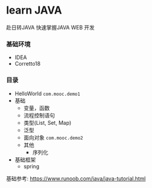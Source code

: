 # learn JAVA
赴日转JAVA   快速掌握JAVA WEB 开发

### 基础环境
- IDEA
- Corretto18

### 目录

- HelloWorld   `com.mooc.demo1`
- 基础  
  - 变量，函数
  - 流程控制语句
  - 类型(List, Set, Map)
  - 泛型
  - 面向对象 `com.mooc.demo2`
  - 其他
    - 序列化
- 基础框架
  - spring
  

基础参考: https://www.runoob.com/java/java-tutorial.html